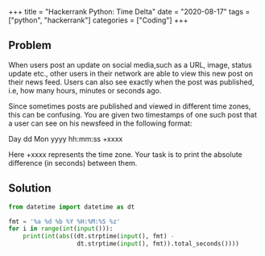 +++
title = "Hackerrank Python: Time Delta"
date = "2020-08-17"
tags = ["python", "hackerrank"]
categories = ["Coding"]
+++

## Problem

When users post an update on social media,such as a URL, image, status update etc., other users in their network are able to view this new post on their news feed. Users can also see exactly when the post was published, i.e, how many hours, minutes or seconds ago.

Since sometimes posts are published and viewed in different time zones, this can be confusing. You are given two timestamps of one such post that a user can see on his newsfeed in the following format:

Day dd Mon yyyy hh:mm:ss +xxxx

Here +xxxx represents the time zone. Your task is to print the absolute difference (in seconds) between them.

## Solution

```python
from datetime import datetime as dt

fmt = '%a %d %b %Y %H:%M:%S %z'
for i in range(int(input())):
    print(int(abs((dt.strptime(input(), fmt) - 
                   dt.strptime(input(), fmt)).total_seconds())))
```
